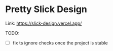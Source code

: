 # Pretty Slick Design

Link: https://slick-design.vercel.app/

TODO:

- [ ] fix ts ignore checks once the project is stable
